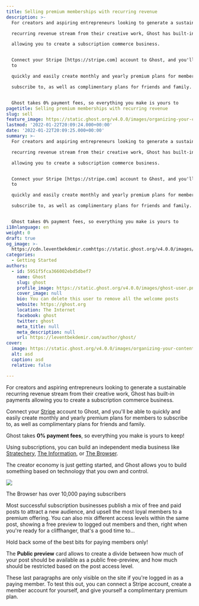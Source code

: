 ```yaml
---
title: Selling premium memberships with recurring revenue
description: >-
  For creators and aspiring entrepreneurs looking to generate a sustainable

  recurring revenue stream from their creative work, Ghost has built-in payments

  allowing you to create a subscription commerce business.


  Connect your Stripe [https://stripe.com] account to Ghost, and you'll be able
  to

  quickly and easily create monthly and yearly premium plans for members to

  subscribe to, as well as complimentary plans for friends and family.


  Ghost takes 0% payment fees, so everything you make is yours to 
pagetitle: Selling premium memberships with recurring revenue
slug: sell
feature_image: https://static.ghost.org/v4.0.0/images/organizing-your-content.png
lastmod: '2022-01-22T20:09:24.000+00:00'
date: '2022-01-22T20:09:25.000+00:00'
summary: >-
  For creators and aspiring entrepreneurs looking to generate a sustainable

  recurring revenue stream from their creative work, Ghost has built-in payments

  allowing you to create a subscription commerce business.


  Connect your Stripe [https://stripe.com] account to Ghost, and you'll be able
  to

  quickly and easily create monthly and yearly premium plans for members to

  subscribe to, as well as complimentary plans for friends and family.


  Ghost takes 0% payment fees, so everything you make is yours to 
i18nlanguage: en
weight: 0
draft: true
og_image: >-
  https://cdn.leventbekdemir.comhttps://static.ghost.org/v4.0.0/images/organizing-your-content.png
categories:
  - Getting Started
authors:
  - id: 5951f5fca366002ebd5dbef7
    name: Ghost
    slug: ghost
    profile_image: https://static.ghost.org/v4.0.0/images/ghost-user.png
    cover_image: null
    bio: You can delete this user to remove all the welcome posts
    website: https://ghost.org
    location: The Internet
    facebook: ghost
    twitter: ghost
    meta_title: null
    meta_description: null
    url: https://leventbekdemir.com/author/ghost/
cover:
  image: https://static.ghost.org/v4.0.0/images/organizing-your-content.png
  alt: asd
  caption: asd
  relative: false

---
```

For creators and aspiring entrepreneurs looking to generate a sustainable recurring revenue stream from their creative work, Ghost has built-in payments allowing you to create a subscription commerce business.

Connect your [Stripe](https://stripe.com) account to Ghost, and you'll be able to quickly and easily create monthly and yearly premium plans for members to subscribe to, as well as complimentary plans for friends and family.

Ghost takes **0% payment fees**, so everything you make is yours to keep!

Using subscriptions, you can build an independent media business like [Stratechery](https://stratechery.com), [The Information](https://www.theinformation.com), or [The Browser](https://thebrowser.com).

The creator economy is just getting started, and Ghost allows you to build something based on technology that you own and control.

[![](https://static.ghost.org/v4.0.0/images/thebrowser.jpg)](https://thebrowser.com)

The Browser has over 10,000 paying subscribers

Most successful subscription businesses publish a mix of free and paid posts to attract a new audience, and upsell the most loyal members to a premium offering. You can also mix different access levels within the same post, showing a free preview to logged out members and then, right when you're ready for a cliffhanger, that's a good time to...

Hold back some of the best bits for paying members only!

The **Public preview** card allows to create a divide between how much of your post should be available as a public free-preview, and how much should be restricted based on the post access level.

These last paragraphs are only visible on the site if you're logged in as a paying member. To test this out, you can connect a Stripe account, create a member account for yourself, and give yourself a complimentary premium plan.
